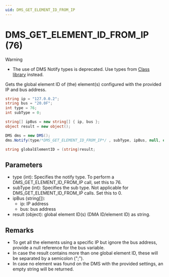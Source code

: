 ```yaml
---
uid: DMS_GET_ELEMENT_ID_FROM_IP
---
```


# DMS_GET_ELEMENT_ID_FROM_IP (76)

> [!WARNING]
>
> - The use of DMS Notify types is deprecated. Use types from [Class library](xref:ClassLibraryIntroduction) instead.

Gets the global element ID of (the) element(s) configured with the provided IP and bus address.

```csharp
string ip = "127.0.0.2";
string bus = "20.0F";
int type = 76;
int subType = 0;

string[] ipBus = new string[] { ip, bus };
object result = new object();

DMS dms = new DMS();
dms.Notify(type/*DMS_GET_ELEMENT_ID_FROM_IP*/ , subType, ipBus, null, out result);

string globalElementID = (string)result;
```

## Parameters

- type (int): Specifies the notify type. To perform a DMS_GET_ELEMENT_ID_FROM_IP call, set this to 76.
- subType (int): Specifies the sub type. Not applicable for DMS_GET_ELEMENT_ID_FROM_IP calls. Set this to 0.
- ipBus (string[]):
  - ip: IP address
  - bus: bus address
- result (object): global element ID(s) (DMA ID/element ID) as string.

## Remarks

- To get all the elements using a specific IP but ignore the bus address, provide a null reference for the bus variable.
- In case the result contains more than one global element ID, these will be separated by a semicolon (";").
- In case no element was found on the DMS with the provided settings, an empty string will be returned.